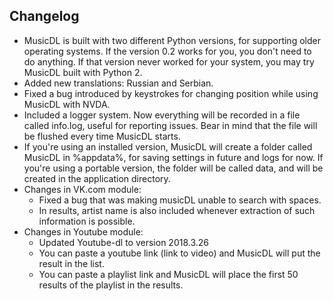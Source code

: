 ## Changelog

* MusicDL is built with two different Python versions, for supporting older operating systems. If the version 0.2 works for you, you don't need to do anything. If that version never worked for your system, you may try MusicDL built with Python 2.
* Added new translations: Russian and Serbian.
* Fixed a bug introduced by keystrokes for changing position while using MusicDL with NVDA.
* Included a logger system. Now everything will be recorded in a file called info.log, useful for reporting issues. Bear in mind that the file will be flushed every time MusicDL starts.
* If you're using an installed version, MusicDL will create a folder called MusicDL in %appdata%, for saving settings in future and logs for now. If you're using a portable version, the folder will be called data, and will be created in the application directory.
* Changes in VK.com module:
    * Fixed a bug that was making musicDL unable to search with spaces.
    * In results, artist name is also included whenever extraction of such information is possible.
* Changes in Youtube module:
    * Updated Youtube-dl to version 2018.3.26
    * You can paste a youtube link (link to video) and MusicDL will put the result in the list.
    * You can paste a playlist link and MusicDL will place the first 50 results of the playlist in the results.